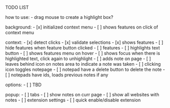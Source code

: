 TODO LIST

how to use:
	- drag mouse to create a highlight box?

background:
	- [x] initialized context menu
	- [ ] shows features on click of context menu

context:
	- [x] detect clicks
	- [x] validate selections
	- [x] shows features
	- [ ] hide features when feature button clicked
	- [ ] features
		- [ ] highlights text button
			- [ ] shows features menu on hover
			- [ ] shows focus when there is highlighted text, click again to unhighlight
		- [ ] adds note on page
			- [ ] leaves behind icon on notes area to indicate a note was taken
				- [ ] clicking icon toggles notepage
				- [ ] notepad have a delete button to delete the note
				- [ ] notepads have ids, loads previous notes if any
		

options:
	- [ ] TBD

popup:
	- [ ] tabs
		- [ ] show notes on curr page
		- [ ] show all websites with notes
		- [ ] extension settings
		- [ ] quick enable/disable extension